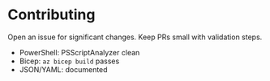 # Contributing
Open an issue for significant changes. Keep PRs small with validation steps.
- PowerShell: PSScriptAnalyzer clean
- Bicep: `az bicep build` passes
- JSON/YAML: documented
